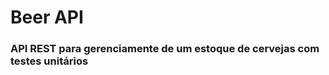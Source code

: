 <h1>Beer API</h1>

<h3>API REST para gerenciamente de um estoque de cervejas com testes unitários</h3>

